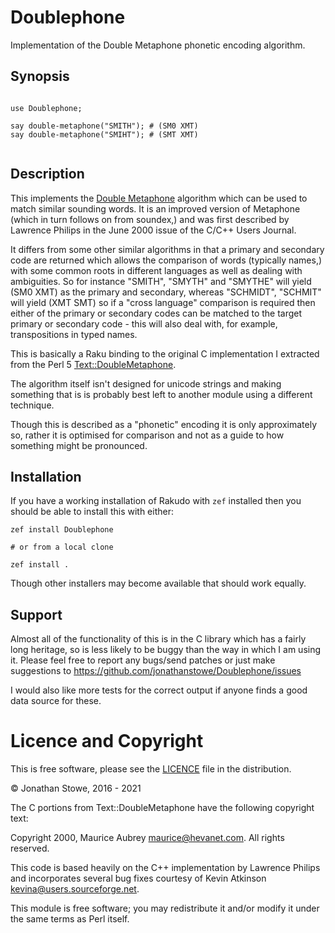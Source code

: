 # Doublephone

Implementation of the Double Metaphone phonetic encoding algorithm.

## Synopsis

```perl6

use Doublephone;

say double-metaphone("SMITH"); # (SM0 XMT)
say double-metaphone("SMIHT"); # (SMT XMT)


```

## Description

This implements the [Double Metaphone](https://en.wikipedia.org/wiki/Metaphone#Double_Metaphone) 
algorithm which can be used to match similar sounding words.  It is an improved version of
Metaphone (which in turn follows on from soundex,) and was first described by Lawrence Philips
in the June 2000 issue of the C/C++ Users Journal.

It differs from some other similar algorithms in that a primary and secondary code are returned
which allows the comparison of words (typically names,) with some common roots in different languages
as well as dealing with ambiguities.  So for instance "SMITH", "SMYTH" and "SMYTHE" will yield 
(SM0 XMT) as the primary and secondary, whereas "SCHMIDT", "SCHMIT" will yield (XMT SMT) so if a
"cross language" comparison is required then either of the primary or secondary codes can be matched
to the target primary or secondary code - this will also deal with, for example, transpositions in
typed names.

This is basically a Raku binding to the original C implementation I extracted from the Perl 5
[Text::DoubleMetaphone](https://metacpan.org/release/Text-DoubleMetaphone).  

The algorithm itself isn't designed for unicode strings and making something that is is
probably best left to another module using a different technique.

Though this is described as a "phonetic" encoding it is only approximately so, rather it is
optimised for comparison and not as a guide to how something might be pronounced.

## Installation

If you have a working installation of Rakudo with ```zef``` installed then you should be able to install this with either:

	zef install Doublephone

	# or from a local clone

	zef install .

Though other installers may become available that should work equally.

## Support

Almost all of the functionality of this is in the C library which has
a fairly long heritage, so is less likely to be buggy than the way in
which I am using it.  Please feel free to report any bugs/send patches
or just make suggestions to https://github.com/jonathanstowe/Doublephone/issues


I would also like more tests for the correct output if anyone finds a good
data source for these.

# Licence and Copyright

This is free software, please see the [LICENCE](LICENCE) file in the distribution.

© Jonathan Stowe, 2016 - 2021

The C portions from Text::DoubleMetaphone have the following copyright text:


  Copyright 2000, Maurice Aubrey <maurice@hevanet.com>. 
  All rights reserved.

  This code is based heavily on the C++ implementation by
  Lawrence Philips and incorporates several bug fixes courtesy
  of Kevin Atkinson <kevina@users.sourceforge.net>.

  This module is free software; you may redistribute it and/or
  modify it under the same terms as Perl itself.


